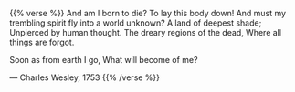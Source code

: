 ---
---

{{% verse %}}
And am I born to die?
To lay this body down!
And must my trembling spirit fly
into a world unknown?
A land of deepest shade;
Unpierced by human thought.
The dreary regions of the dead,
Where all things are forgot.

Soon as from earth I go,
What will become of me?

— Charles Wesley, 1753
{{% /verse %}}
